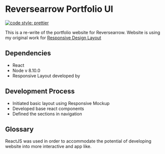 # Reversearrow Portfolio UI

[![code style: prettier](https://img.shields.io/badge/code_style-prettier-ff69b4.svg?style=flat-square)](https://github.com/prettier/prettier)

This is a re-write of the portfolio website for Reversearrow. Website is using my original work for [Responsive Design Layout](https://github.com/nidhigaday/Responsive-Mockup)

## Dependencies

- React
- Node v 8.10.0
- Responsive Layout developed by

## Development Process

- Initiated basic layout using Responsive Mockup
- Developed base react components
- Defined the sections in navigation

## Glossary

ReactJS was used in order to accommodate the potential of developing website into more interactive and app like.
